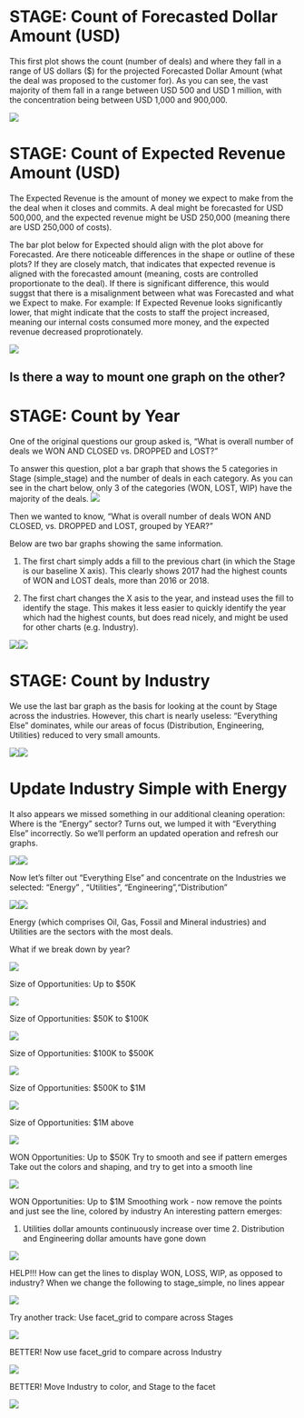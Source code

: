 STAGE: Count of Forecasted Dollar Amount (USD)
==============================================

This first plot shows the count (number of deals) and where they fall in
a range of US dollars ($) for the projected Forecasted Dollar Amount
(what the deal was proposed to the customer for). As you can see, the
vast majority of them fall in a range between USD 500 and USD 1 million,
with the concentration being between USD 1,000 and 900,000.

![](OppAnalysis_DataStory_files/figure-markdown_strict/unnamed-chunk-2-1.png)

STAGE: Count of Expected Revenue Amount (USD)
=============================================

The Expected Revenue is the amount of money we expect to make from the
the deal when it closes and commits. A deal might be forecasted for USD
500,000, and the expected revenue might be USD 250,000 (meaning there
are USD 250,000 of costs).

The bar plot below for Expected should align with the plot above for
Forecasted. Are there noticeable differences in the shape or outline of
these plots? If they are closely match, that indicates that expected
revenue is aligned with the forecasted amount (meaning, costs are
controlled proportionate to the deal). If there is significant
difference, this would suggst that there is a misalignment between what
was Forecasted and what we Expect to make. For example: If Expected
Revenue looks significantly lower, that might indicate that the costs to
staff the project increased, meaning our internal costs consumed more
money, and the expected revenue decreased proprotionately.

![](OppAnalysis_DataStory_files/figure-markdown_strict/unnamed-chunk-3-1.png)

Is there a way to mount one graph on the other?
-----------------------------------------------

STAGE: Count by Year
====================

One of the original questions our group asked is, “What is overall
number of deals we WON AND CLOSED vs. DROPPED and LOST?”

To answer this question, plot a bar graph that shows the 5 categories in
Stage (simple\_stage) and the number of deals in each category. As you
can see in the chart below, only 3 of the categories (WON, LOST, WIP)
have the majority of the deals.
![](OppAnalysis_DataStory_files/figure-markdown_strict/unnamed-chunk-4-1.png)

Then we wanted to know, “What is overall number of deals WON AND CLOSED,
vs. DROPPED and LOST, grouped by YEAR?”

Below are two bar graphs showing the same information.

1.  The first chart simply adds a fill to the previous chart (in which
    the Stage is our baseline X axis). This clearly shows 2017 had the
    highest counts of WON and LOST deals, more than 2016 or 2018.

2.  The first chart changes the X asis to the year, and instead uses the
    fill to identify the stage. This makes it less easier to quickly
    identify the year which had the highest counts, but does read
    nicely, and might be used for other charts (e.g. Industry).

![](OppAnalysis_DataStory_files/figure-markdown_strict/unnamed-chunk-5-1.png)![](OppAnalysis_DataStory_files/figure-markdown_strict/unnamed-chunk-5-2.png)

STAGE: Count by Industry
========================

We use the last bar graph as the basis for looking at the count by Stage
across the industries. However, this chart is nearly useless:
“Everything Else” dominates, while our areas of focus (Distribution,
Engineering, Utilities) reduced to very small amounts.

![](OppAnalysis_DataStory_files/figure-markdown_strict/unnamed-chunk-6-1.png)![](OppAnalysis_DataStory_files/figure-markdown_strict/unnamed-chunk-6-2.png)

Update Industry Simple with Energy
==================================

It also appears we missed something in our additional cleaning
operation: Where is the “Energy” sector? Turns out, we lumped it with
“Everything Else” incorrectly. So we’ll perform an updated operation and
refresh our graphs.

![](OppAnalysis_DataStory_files/figure-markdown_strict/unnamed-chunk-7-1.png)![](OppAnalysis_DataStory_files/figure-markdown_strict/unnamed-chunk-7-2.png)

Now let’s filter out “Everything Else” and concentrate on the Industries
we selected: “Energy” , “Utilities”, “Engineering”,“Distribution”

![](OppAnalysis_DataStory_files/figure-markdown_strict/unnamed-chunk-8-1.png)![](OppAnalysis_DataStory_files/figure-markdown_strict/unnamed-chunk-8-2.png)

Energy (which comprises Oil, Gas, Fossil and Mineral industries) and
Utilities are the sectors with the most deals.

What if we break down by year?

![](OppAnalysis_DataStory_files/figure-markdown_strict/unnamed-chunk-9-1.png)

Size of Opportunities: Up to $50K

![](OppAnalysis_DataStory_files/figure-markdown_strict/unnamed-chunk-10-1.png)

Size of Opportunities: $50K to $100K

![](OppAnalysis_DataStory_files/figure-markdown_strict/unnamed-chunk-11-1.png)

Size of Opportunities: $100K to $500K

![](OppAnalysis_DataStory_files/figure-markdown_strict/unnamed-chunk-12-1.png)

Size of Opportunities: $500K to $1M

![](OppAnalysis_DataStory_files/figure-markdown_strict/unnamed-chunk-13-1.png)

Size of Opportunities: $1M above

![](OppAnalysis_DataStory_files/figure-markdown_strict/unnamed-chunk-14-1.png)

WON Opportunities: Up to $50K Try to smooth and see if pattern emerges
Take out the colors and shaping, and try to get into a smooth line

![](OppAnalysis_DataStory_files/figure-markdown_strict/unnamed-chunk-15-1.png)

WON Opportunities: Up to $1M Smoothing work - now remove the points and
just see the line, colored by industry An interesting pattern emerges:
1. Utilities dollar amounts continuously increase over time 2.
Distribution and Engineering dollar amounts have gone down

![](OppAnalysis_DataStory_files/figure-markdown_strict/unnamed-chunk-16-1.png)

HELP!!! How can get the lines to display WON, LOSS, WIP, as opposed to
industry? When we change the following to stage\_simple, no lines appear

![](OppAnalysis_DataStory_files/figure-markdown_strict/unnamed-chunk-17-1.png)

Try another track: Use facet\_grid to compare across Stages

![](OppAnalysis_DataStory_files/figure-markdown_strict/unnamed-chunk-18-1.png)

BETTER! Now use facet\_grid to compare across Industry

![](OppAnalysis_DataStory_files/figure-markdown_strict/unnamed-chunk-19-1.png)

BETTER! Move Industry to color, and Stage to the facet

![](OppAnalysis_DataStory_files/figure-markdown_strict/unnamed-chunk-20-1.png)
